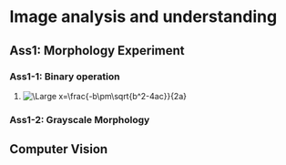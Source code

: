 # Image analysis and understanding
## Ass1: Morphology Experiment
### Ass1-1: Binary operation
1. ![\Large x=\frac{-b\pm\sqrt{b^2-4ac}}{2a}](https://latex.codecogs.com/svg.latex?\Large&space;x=\frac{-b\pm\sqrt{b^2-4ac}}{2a})
### Ass1-2: Grayscale Morphology
## Computer Vision
